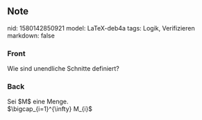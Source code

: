## Note
nid: 1580142850921
model: LaTeX-deb4a
tags: Logik, Verifizieren
markdown: false

### Front
Wie sind unendliche Schnitte definiert?

### Back
<div>Sei $M$ eine Menge.</div><div>
</div>$\bigcap_{i=1}^{\infty} M_{i}$

